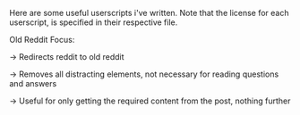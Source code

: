 Here are some useful userscripts i've written. Note that the license for each userscript, is specified in their respective file.

Old Reddit Focus:

-> Redirects reddit to old reddit

-> Removes all distracting elements, not necessary for reading questions and answers

-> Useful for only getting the required content from the post, nothing further
